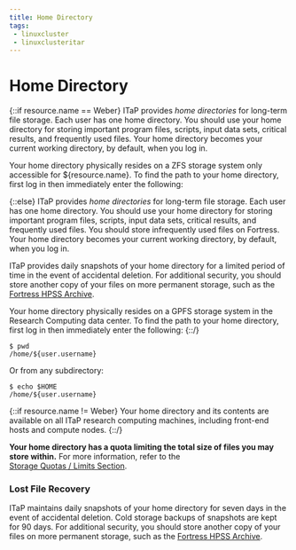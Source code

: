 ```yaml
---
title: Home Directory
tags:
 - linuxcluster
 - linuxclusteritar
---
```


# Home Directory
{::if resource.name == Weber}
ITaP provides <em>home directories</em> for long-term file storage. Each user has one home directory. You should use your home directory for storing important program files, scripts, input data sets, critical results, and frequently used files.  Your home directory becomes your current working directory, by default, when you log in.

Your home directory physically resides on a ZFS storage system only accessible for ${resource.name}.  To find the path to your home directory, first log in then immediately enter the following:

{::else}
ITaP provides <em>home directories</em> for long-term file storage. Each user has one home directory. You should use your home directory for storing important program files, scripts, input data sets, critical results, and frequently used files.  You should store infrequently used files on Fortress. Your home directory becomes your current working directory, by default, when you log in.

ITaP provides daily snapshots of your home directory for a limited period of time in the event of accidental deletion. For additional security, you should store another copy of your files on more permanent storage, such as the [Fortress HPSS Archive](/storage/fortress/).

Your home directory physically resides on a GPFS storage system in the Research Computing data center.  To find the path to your home directory, first log in then immediately enter the following:
{::/}

    $ pwd
    /home/${user.username}

Or from any subdirectory:

    $ echo $HOME
    /home/${user.username}

{::if resource.name != Weber}
Your home directory and its contents are available on all ITaP research computing machines, including front-end hosts and compute nodes.
{::/}

<strong>Your home directory has a quota limiting the total size of files you may store within.</strong>  For more information, refer to the [Storage&#160;Quotas&#160;/&#160;Limits&#160;Section](../../quota).

### Lost File Recovery
ITaP maintains daily snapshots of your home directory for seven days in the event of accidental deletion. Cold storage backups of snapshots are kept for 90 days.  For additional security, you should store another copy of your files on more permanent storage, such as the [Fortress HPSS Archive](/storage/fortress/).

